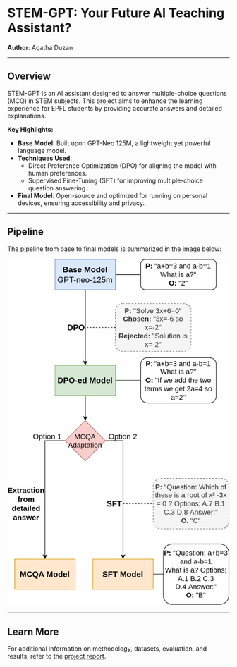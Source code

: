 # STEM-GPT: Your Future AI Teaching Assistant?

**Author**: Agatha Duzan

---

## Overview

STEM-GPT is an AI assistant designed to answer multiple-choice questions (MCQ) in STEM subjects. This project aims to enhance the learning experience for EPFL students by providing accurate answers and detailed explanations.

**Key Highlights:**
- **Base Model**: Built upon GPT-Neo 125M, a lightweight yet powerful language model.
- **Techniques Used**:
  - Direct Preference Optimization (DPO) for aligning the model with human preferences.
  - Supervised Fine-Tuning (SFT) for improving multiple-choice question answering.
- **Final Model**: Open-source and optimized for running on personal devices, ensuring accessibility and privacy.

---

## Pipeline

The pipeline from base to final models is summarized in the image below:

![Pipeline](figures/Pipeline2.png)

---

## Learn More

For additional information on methodology, datasets, evaluation, and results, refer to the [project report](report.pdf).
